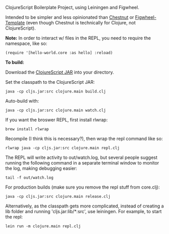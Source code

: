 ClojureScript Boilerplate Project, using Leiningen and Figwheel.

Intended to be simpler and less opinionated than [Chestnut](https://github.com/plexus/chestnut) or [Figwheel-Template](https://github.com/bhauman/figwheel-template) (even though Chestnut is technically for Clojure, not ClojureScript).

**Note:** In order to interact w/ files in the REPL, you need to require the namespace, like so:

```
(require '[hello-world.core :as hello] :reload)
```



**To build:**

Download the [ClojureScript JAR](https://github.com/clojure/clojurescript/releases/download/r1.9.293/cljs.jar) into your directory.

Set the classpath to the ClojureScript JAR:

```
java -cp cljs.jar:src clojure.main build.clj
```

Auto-build with:
```
java -cp cljs.jar:src clojure.main watch.clj
```

If you want the broswer REPL, first install rlwrap:
```
brew install rlwrap
```

Recompile (I think this is necessary?), then wrap the repl command like so:
```
rlwrap java -cp cljs.jar:src clojure.main repl.clj
```

The REPL will write activity to out/watch.log, but several people suggest running the following command in a separate terminal window to monitor the log, making debugging easier:
```
tail -f out/watch.log
```

For production builds (make sure you remove the repl stuff from core.clj):
```
java -cp cljs.jar:src clojure.main release.clj
```

Alternatively, as the classpath gets more complicated, instead of creating a lib folder and running 'cljs.jar:lib/*:src', use leiningen. For example, to start the repl:
```
lein run -m clojure.main repl.clj
```
